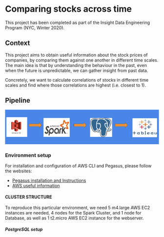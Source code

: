 # Comparing stocks across time 

This project has been completed as part of the Insight Data Engineering Program (NYC, Winter 2020). 

## Context

This project aims to obtain useful information about the stock prices of companies, by comparing them against one another in different time scales. The main idea is that by understanding the behaviour in the past, even when the future is unpredictable, we can gather insight from past data.

Concretely, we want to calculate correlations of stocks in different time scales and find where those correlations are highest (i.e. closest to 1). 

## Pipeline 

![Pipeline](https://github.com/ffrancoj/time-series-stock-comparison/blob/develop/docs/pipeline.png)

### Environment setup

For installation and configuration of AWS CLI and Pegasus, please follow the websites:

* [Pegasus installation and Instructions](https://github.com/InsightDataScience/pegasus)
* [AWS useful information](https://github.com/InsightDataScience/data-engineering-ecosystem/wiki/aws)

#### CLUSTER STRUCTURE

To reproduce this particular environment, we need 5 m4.large AWS EC2 instances are needed, 4 nodes for the Spark Cluster, and 1 node for Database, as well as 1 t2.micro AWS EC2 instance for the webserver. 

##### PostgreSQL setup






